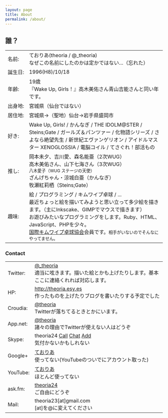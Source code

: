 ```yaml
---
layout: page
title: About
permalink: /about/
---
```


## 誰？
<style type="text/css">.nw{white-space:nowrap;}</style>
<table>
  <tr>
    <td class="nw">名前:</td>
    <td>ておりあ(theoria / @_theoria)<br>
  なぜこの名前にしたのかは定かではない…（忘れた）</td>
</tr>
  <tr>
    <td class="nw">誕生日:</td>
    <td>1996(H8)/10/18</td>
  </tr>
  <tr>
    <td class="nw">年齢:</td>
    <td>19歳<br>
      &#12302;Wake Up, Girls！&#12303;高木美佑さん青山吉能さんと同い年です。</td>
    </tr>
  <tr>
    <td class="nw">出身地:</td>
    <td>宮城県（仙台ではない）</td>
  </tr>
  <tr>
    <td class="nw">居住地:</td>
    <td>宮城県&rarr;（聖地）仙台&rarr;岩手県盛岡市</td>
  </tr>
  <tr>
    <td class="nw">好き:</td>
    <td>Wake Up, Girls! / かんなぎ / THE IDOLM@STER / Steins;Gate / ガールズ＆パンツァー / 化物語シリーズ / さよなら絶望先生 / 新世紀エヴァンゲリオン / アイドルマスター XENOGLOSSIA / 電脳コイル / てさぐれ！部活もの</td>
  </tr>
  <tr>
    <td class="nw">推し:</td>
    <td>
      岡本未夕、吉川愛、森名能亜（2次WUG）<br>
      高木美佑さん、山下七海さん（3次WUG）<br>
      <small>八木愛子（WUG ステージの天使）</small><br>
      ざんげちゃん・涼城白亜（かんなぎ）<br>
      牧瀬紅莉栖（Steins;Gate）<br>
    </td>
  </tr>
  <tr>
    <td class="nw">趣味:</td>
    <td>絵 / プログラミング / キムワイプ卓球 / ...<br>
    最近ちょっと絵を描いてみようと思い立って多少絵を描きます。（主にInkscake、GIMPでマウスで描きます）<br>
    お遊びみたいなプログラミングをします。Ruby、HTML、JavaScript、PHPを少々。<br>
    <a href="http://www.iktta.org" target="_blank">国際キムワイプ卓球協会</a>会員です。<small>相手がいないのでそんなにやってません。</small></td>
  </tr>
</table>

### Contact
<table>
  <tr>
    <td class="nw">Twitter:</td>
    <td><a href="http://twitter.com/_theoria" target="_blank">@_theoria</a><br>
    適当に呟きます。描いた絵とかも上げたりします。基本ここに連絡くれれば対応します。</td>
  </tr>
  <tr>
    <td class="nw">HP:</td>
    <td><a href="http://theoria24.github.io" target="_blank">http://theoria.esy.es</a><br>
    作ったものを上げたりブログを書いたりする予定でした</td>
  </tr>
  <tr>
    <td class="nw">Croudia:</td>
    <td><a href="https://croudia.com/theoria" target="_blank">@theoria</a>
    <br>Twitterが落ちてるときとかにいます。</td>
  </tr>
  <tr>
    <td class="nw">App.net:</td>
    <td><a href="https://alpha.app.net/theoria" target="_blank">@theoria</a>
    <br>諸々の理由でTwitterが使えない人はどうぞ</td>
  </tr>
  <tr>
    <td class="nw">Skype:</td>
    <td>theoria24 <a href="skype:theoria24?call" onclick="return skypeCheck();" class="skp">Call</a> <a href="skype:theoria24?chat" onclick="return skypeCheck();" class="skp">Chat</a> <a href="skype:the4?add" onclick="return skypeCheck();" class="skp">Add</a><br>
    気付かないかもしれない
    </td>
  </tr>
  <tr>
    <td class="nw">Google+</td>
    <td><a href="https://plus.google.com/117616561992874279869" target="_blank">ておりあ</a><br>
    使ってない(YouTubeのついでにアカウント取った)</td>
  </tr>
  <tr>
    <td class="nw">YouTube:</td>
    <td><a href="https://www.youtube.com/channel/UCflx499m021O1jmVb7Ff4uA" target="_blank">ておりあ</a><br>
    ほとんど使ってない</td>
  </tr>
  <tr>
    <td class="nw">ask.fm:</td>
    <td><a href="http://ask.fm/theoria24" target="_blank">theoria24</a><br>
    ご自由にどうぞ</td>
  </tr>
  <tr>
    <td class="nw">Mail:</td>
    <td>theoria23[at]gmail.com<br>
    [at]を@に変えてください</td>
  </tr>
</table>
